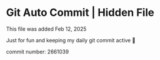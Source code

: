 # Git Auto Commit | Hidden File

This file was added Feb 12, 2025

Just for fun and keeping my daily git commit active 🤪

commit number: 2661039

